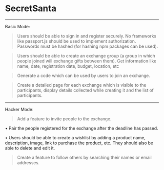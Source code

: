 # SecretSanta

---------------------------------------------------------------------------------------------------------------

Basic Mode:

> Users should be able to sign in and register securely. No frameworks like passport.js should be used to implement authorization. Passwords must be hashed (for hashing npm packages can be used).

> Users should be able to create an exchange group (a group in which people joined will exchange gifts between them). Get information like name, date, registration date, budget, location, etc

> Generate a code which can be used by users to join an exchange.

> Create a detailed page for each exchange which is visible to the participants, display details collected while creating it and the list of participants.

---------------------------------------------------------------------------------------------------------------

Hacker Mode:

> Add a feature to invite people to the exchange.

• Pair the people registered for the exchange after the deadline has passed.

• Users should be able to create a wishlist by adding a product name, description, image, link to purchase the product, etc. They should also be able to delete and edit it.

> Create a feature to follow others by searching their names or email addresses.
